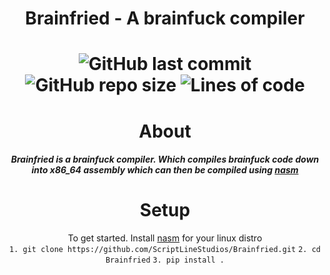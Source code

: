 <div align="center">
  <h1>Brainfried - A brainfuck compiler<h1/>
  <img alt="GitHub last commit" src="https://img.shields.io/github/last-commit/ScriptLineStudios/Brainfried">
  <img alt="GitHub repo size" src="https://img.shields.io/github/repo-size/ScriptLineStudios/Brainfried">
  <img alt="Lines of code" src="https://img.shields.io/tokei/lines/github/ScriptLineStudios/Brainfried">

  <h1>About</h1>
    <h5>Brainfried is a brainfuck compiler. Which compiles brainfuck code down into x86_64 assembly which can then be compiled using <a href="https://www.nasm.us/">nasm<a/><h5/>
</div>
    


<div align="center">
  <h1>Setup</h1>
  To get started. Install <a href="https://www.nasm.us/">nasm<a/> for your linux distro
  <br>
        <code>1. git clone https://github.com/ScriptLineStudios/Brainfried.git</code>
        <code>2. cd Brainfried</code>
        <code>3. pip install .</code>
  </br>
</div>


